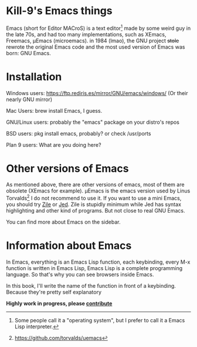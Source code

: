 # Kill-9's Emacs things

Emacs (short for Editor MACroS) is a text editor[^1] made by some
weird guy in the late 70s, and had too many implementations, such as
XEmacs, Freemacs, µEmacs (microemacs). in 1984 (lmao), the GNU project ~~stole~~
rewrote the original Emacs code and the most used version of Emacs was
born: GNU Emacs.

# Installation

Windows users: <https://ftp.rediris.es/mirror/GNU/emacs/windows/> (Or their nearly GNU mirror)

Mac Users: brew install Emacs, I guess.

GNU/Linux users: probably the "emacs" package on your distro's repos

BSD users: pkg install emacs, probably? or check /usr/ports

Plan 9 users: What are you doing here?

# Other versions of Emacs

As mentioned above, there are other versions of emacs, most of them
are obsolete (XEmacs for example).  µEmacs is the emacs version used
by Linus Torvalds[^2] I do not recommend to use it. If you want to use
a mini Emacs, you should try [Zile](https://gnu.org/software/zile) or
[Jed](http://www.jedsoft.org/jed/). Zile is stupidly minimum while Jed
has syntax highlighting and other kind of programs. But not close to
real GNU Emacs.

You can find more about Emacs on the sidebar.

# Information about Emacs

In Emacs, everything is an Emacs Lisp function, each keybinding, every
M-x function is written in Emacs Lisp, Emacs Lisp is a complete
programming language. So that's why you can see browsers inside Emacs.

In this book, I'll write the name of the function in front of a
keybinding. Because they're pretty self explanatory

**Highly work in progress, please [contribute](https://gitlab.com/qorg11/kill9)**

[^1]: Some people call it a "operating system", but I prefer to call it a Emacs Lisp interpreter. 
[^2]: <https://github.com/torvalds/uemacs>
